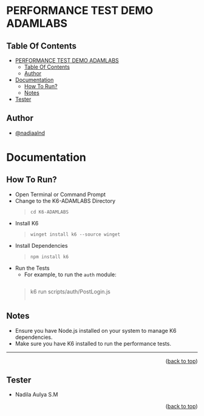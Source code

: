# PERFORMANCE TEST DEMO ADAMLABS

## Table Of Contents

- [PERFORMANCE TEST DEMO ADAMLABS](#performance-test-demo-adamlabs)
    - [Table Of Contents](#table-of-contents)
    - [Author](#author)
- [Documentation](#documentation)
    - [How To Run?](#how-to-run)
    - [Notes](#notes)
- [Tester](#contact)

## Author

- [@nadiaalnd](https://github.com/nadiaalnd)

# Documentation

## How To Run?

- Open Terminal or Command Prompt
- Change to the K6-ADAMLABS Directory
  > ```
  > cd K6-ADAMLABS
  > ```
- Install K6
  > ```
  > winget install k6 --source winget
  > ```
- Install Dependencies
  > ```
  > npm install k6
  > ```
- Run the Tests
    - For example, to run the `auth` module:
      > ```
    > k6 run scripts/auth/PostLogin.js
    > ```

## Notes

- Ensure you have Node.js installed on your system to manage K6 dependencies.
- Make sure you have K6 installed to run the performance tests.

---

<p align="right">(<a href="#readme-top">back to top</a>)</p>

## Tester

- Nadila Aulya S.M

<p align="right">(<a href="#readme-top">back to top</a>)</p>
